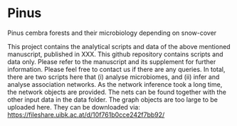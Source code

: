 # Pinus
Pinus cembra forests and their microbiology depending on snow-cover

This project contains the analytical scripts and data of the above mentioned manuscript, published in XXX. This github repository contains scripts and data only. Please refer to the manuscript and its supplement for further information. Please feel free to contact us if there are any queries. In total, there are two scripts here that (i) analyse microbiomes, and (ii) infer and analyse association networks. As the network inference took a long time, the network objects are provided. The nets can be found together with the other input data in the data folder. The graph objects are too large to be uploaded here. They can be downloaded via: https://fileshare.uibk.ac.at/d/10f761b0cce242f7bb92/
